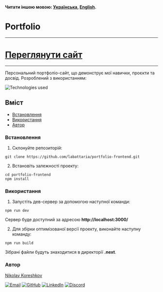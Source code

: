 **Читати іншою мовою: [Українська](README.ukr.md), [English](README.md).**

# Portfolio

---

# [Переглянути сайт](https://labattaria-portfolio-frontend.vercel.app/)

---

Персональний портфоліо-сайт, що демонструє мої навички, проєкти та досвід. Розроблений з використанням:

![Technologies used](https://skillicons.dev/icons?i=nextjs,react,ts,js,tailwind&perline=5&theme=dark)

## Вміст

- [Встановлення](#Встановлення)
- [Використання](#Використання)
- [Автор](#автор)

### Встановлення

1. Склонуйте репозиторій:

```shell
git clone https://github.com/labattaria/portfolio-frontend.git
```

2. Встановіть залежності проекту:

```shell
cd portfolio-frontend
npm install
```

### Використання

1. Запустіть дев-сервер за допомогою наступної команди:

```shell
npm run dev
```

Сервер буде доступний за адресою **http://localhost:3000/**

2. Для збірки оптимізованої версії проекту, виконайте наступну команду:

```shell
npm run build
```

Зібрані файли будуть знаходитися в директорії **.next**.

### Автор

[Nikolay Koreshkov](https://github.com/labattaria)

[![Email](https://skillicons.dev/icons?i=gmail&perline=1&theme=dark)](mailto:labattarix@gmail.com)
[![GitHub](https://skillicons.dev/icons?i=github&perline=1&theme=dark)](https://github.com/labattaria)
[![LinkedIn](https://skillicons.dev/icons?i=linkedin&perline=1&theme=dark)](https://www.linkedin.com/in/nikolaykoreshkov/)
[![Discord](https://skillicons.dev/icons?i=discord&perline=1&theme=dark)](https://discord.com/users/labattaria)
